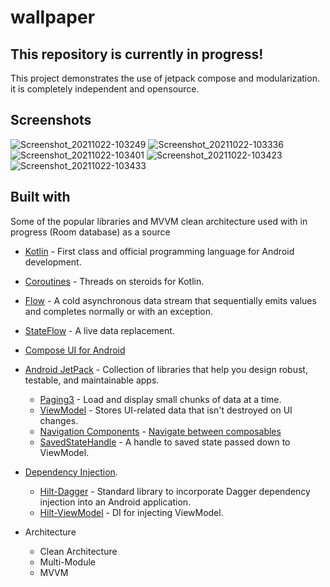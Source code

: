 # wallpaper
## This repository is currently in progress!
This project demonstrates the use of jetpack compose and modularization.
it is completely independent and opensource.
## Screenshots
![Screenshot_20211022-103249](https://user-images.githubusercontent.com/38965315/138437821-873ee27a-a008-4009-9709-6221c6684c0d.png)
![Screenshot_20211022-103336](https://user-images.githubusercontent.com/38965315/138437900-9751a00c-05cc-4748-b305-49219aee6b4a.png)
![Screenshot_20211022-103401](https://user-images.githubusercontent.com/38965315/138437931-e7985f2a-7636-4d9d-906e-5ef4f3abf1cf.png)
![Screenshot_20211022-103423](https://user-images.githubusercontent.com/38965315/138438127-78d76c9a-4342-45d2-ac50-5a2b1a3e08db.png)
![Screenshot_20211022-103433](https://user-images.githubusercontent.com/38965315/138437988-fbff75f0-55c3-4636-ab04-5a76c5e90a67.png)

## Built with
Some of the popular libraries and MVVM clean architecture used with in progress (Room database) as a source
- [Kotlin](https://kotlinlang.org/) - First class and official programming language for Android development.
- [Coroutines](https://kotlinlang.org/docs/coroutines-overview.html) - Threads on steroids for Kotlin.
- [Flow](https://kotlin.github.io/kotlinx.coroutines/kotlinx-coroutines-core/kotlinx.coroutines.flow/-flow/) - A cold asynchronous data stream that sequentially emits values and completes normally or with an exception.
- [StateFlow](https://kotlin.github.io/kotlinx.coroutines/kotlinx-coroutines-core/kotlinx.coroutines.flow/-state-flow/) - A live data replacement.
- [Compose UI for Android](https://developer.android.com/jetpack/compose)
- [Android JetPack](https://developer.android.com/jetpack) - Collection of libraries that help you design robust, testable, and maintainable apps.  
    - [Paging3](https://developer.android.com/topic/libraries/architecture/paging) - Load and display small chunks of data at a time.
    - [ViewModel](https://developer.android.com/topic/libraries/architecture/viewmodel) - Stores UI-related data that isn't destroyed on UI changes.
    - [Navigation Components](https://developer.android.com/jetpack/compose/navigation) - [Navigate between composables](https://funkymuse.dev/posts/compose_hilt_mm/)
    - [SavedStateHandle](https://developer.android.com/reference/androidx/lifecycle/SavedStateHandle) - A handle to saved state passed down to ViewModel.
    
- [Dependency Injection](https://developer.android.com/training/dependency-injection).
    - [Hilt-Dagger](https://dagger.dev/hilt/) - Standard library to incorporate Dagger dependency injection into an Android application.
    - [Hilt-ViewModel](https://developer.android.com/training/dependency-injection/hilt-jetpack) - DI for injecting ViewModel.
    
- Architecture
    - Clean Architecture
    - Multi-Module
    - MVVM
